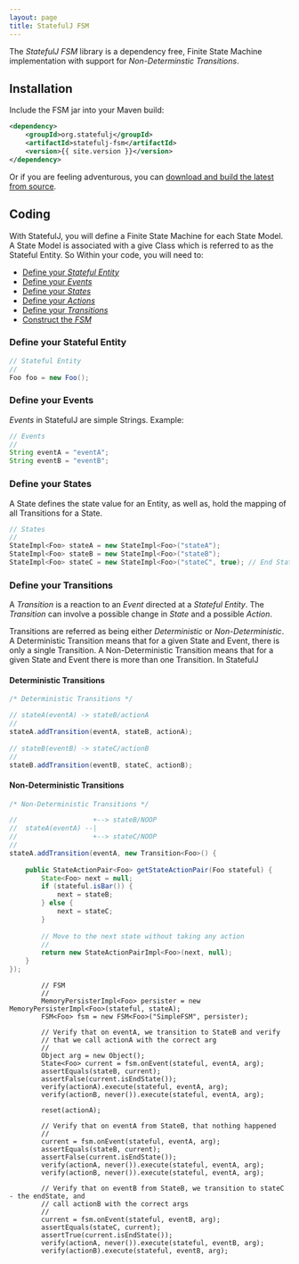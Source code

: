 ```yaml
---
layout: page
title: StatefulJ FSM
---
```


The *StatefulJ FSM* library is a dependency free, Finite State Machine implementation with support for *Non-Determinstic Transitions*.

## Installation

Include the FSM jar into your Maven build:

```xml
<dependency>
	<groupId>org.statefulj</groupId>
	<artifactId>statefulj-fsm</artifactId>
	<version>{{ site.version }}</version>
</dependency>
```

Or if you are feeling adventurous, you can [download and build the latest from source](https://github.com/statefulj/statefulj). 

## Coding

With StatefulJ, you will define a Finite State Machine for each State Model.  A State Model is associated with a give Class which is referred to as the Stateful Entity.  So Within your code, you will need to:

* [Define your *Stateful Entity*](#define-your-stateful-entity)
* [Define your *Events*](#define-your-events)
* [Define your *States*](#define-your-states)
* [Define your *Actions*](#define-your-actions)
* [Define your *Transitions*](#define-your-transitions)
* [Construct the *FSM*](#construct-the-fsm)

### Define your Stateful Entity


```java
// Stateful Entity
//
Foo foo = new Foo();
```

### Define your Events

*Events* in StatefulJ are simple Strings.  Example:

```java
// Events
//
String eventA = "eventA";
String eventB = "eventB";
```

### Define your States

A State defines the state value for an Entity, as well as, hold the mapping of all Transitions for a State.

```java		
// States
//
StateImpl<Foo> stateA = new StateImpl<Foo>("stateA");
StateImpl<Foo> stateB = new StateImpl<Foo>("stateB");
StateImpl<Foo> stateC = new StateImpl<Foo>("stateC", true); // End State
```
		
### Define your Transitions

A *Transition* is a reaction to an *Event* directed at a *Stateful Entity*.  The *Transition* can involve a possible change in *State* and a possible *Action*.  

Transitions are referred as being either *Deterministic* or *Non-Deterministic*.  A Deterministic Transition means that for a given State and Event, there is only a single Transition. A Non-Deterministic Transition means that for a given State and Event there is more than one Transition.  In StatefulJ

#### Deterministic Transitions

```java
/* Deterministic Transitions */

// stateA(eventA) -> stateB/actionA
//
stateA.addTransition(eventA, stateB, actionA); 
	
// stateB(eventB) -> stateC/actionB
//
stateB.addTransition(eventB, stateC, actionB);
```

#### Non-Deterministic Transitions

```java
/* Non-Deterministic Transitions */

//                   +--> stateB/NOOP
//  stateA(eventA) --|
//                   +--> stateC/NOOP
//
stateA.addTransition(eventA, new Transition<Foo>() {
	
	public StateActionPair<Foo> getStateActionPair(Foo stateful) {
		State<Foo> next = null;
		if (stateful.isBar()) {
			next = stateB;
		} else {
			next = stateC;
		}
		
		// Move to the next state without taking any action
		//
		return new StateActionPairImpl<Foo>(next, null);
	}
});
```

```
		// FSM
		//
		MemoryPersisterImpl<Foo> persister = new MemoryPersisterImpl<Foo>(stateful, stateA);
		FSM<Foo> fsm = new FSM<Foo>("SimpleFSM", persister);

		// Verify that on eventA, we transition to StateB and verify
		// that we call actionA with the correct arg
		//
		Object arg = new Object();
		State<Foo> current = fsm.onEvent(stateful, eventA, arg);
		assertEquals(stateB, current);
		assertFalse(current.isEndState());
		verify(actionA).execute(stateful, eventA, arg);
		verify(actionB, never()).execute(stateful, eventA, arg);
		
		reset(actionA);
		
		// Verify that on eventA from StateB, that nothing happened
		//
		current = fsm.onEvent(stateful, eventA, arg);
		assertEquals(stateB, current);
		assertFalse(current.isEndState());
		verify(actionA, never()).execute(stateful, eventA, arg);
		verify(actionB, never()).execute(stateful, eventA, arg);
		
		// Verify that on eventB from StateB, we transition to stateC - the endState, and
		// call actionB with the correct args
		//
		current = fsm.onEvent(stateful, eventB, arg);
		assertEquals(stateC, current);
		assertTrue(current.isEndState());
		verify(actionA, never()).execute(stateful, eventB, arg);
		verify(actionB).execute(stateful, eventB, arg);
		
```